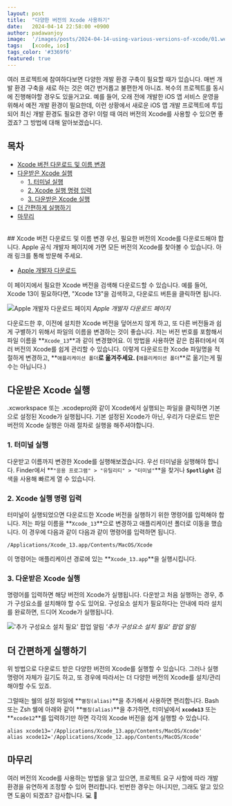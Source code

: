 ```yaml
---
layout: post
title:  "다양한 버전의 Xcode 사용하기"
date:   2024-04-14 22:58:00 +0900
author: padawanjoy
image:  '/images/posts/2024-04-14-using-various-versions-of-xcode/01.webp'
tags:   [xcode, ios]
tags_color: '#3369f6'
featured: true
---
```

여러 프로젝트에 참여하다보면 다양한 개발 환경 구축이 필요할 때가 있습니다. 매번 개발 환경 구축을 새로 하는 것은 여간 번거롭고 불편한게 아니죠. 복수의 프로젝트를 동시에 진행해야할 경우도 있을거고요. 예를 들어, 오래 전에 개발한 iOS 앱 서비스 운영을 위해서 예전 개발 환경이 필요한데, 이런 상황에서 새로운 iOS 앱 개발 프로젝트에 투입되어 최신 개발 환경도 필요한 경우! 이럴 때 여러 버전의 Xcode를 사용할 수 있으면 좋겠죠? 그 방법에 대해 알아보겠습니다. 

## 목차
- [Xcode 버전 다운로드 및 이름 변경](#xcode-버전-다운로드-및-이름-변경)
- [다운받은 Xcode 실행](#3-다운받은-xcode-실행)
  - [1. 터미널 실행](#1-터미널-실행)
  - [2. Xcode 실행 명령 입력](#2-xcode-실행-명령-입력)
  - [3. 다운받은 Xcode 실행](#3-다운받은-xcode-실행)
- [더 간편하게 실행하기](#더-간편하게-실행하기)
- [마무리](#마무리)

<br>
## Xcode 버전 다운로드 및 이름 변경
우선, 필요한 버전의 Xcode를 다운로드해야 합니다. Apple 공식 개발자 페이지에 가면 모든 버전의 Xcode를 찾아볼 수 있습니다. 아래 링크를 통해 방문해 주세요.

- [Apple 개발자 다운로드](https://developer.apple.com/download/all/?q=xcode)

이 페이지에서 필요한 Xcode 버전을 검색해 다운로드할 수 있습니다. 예를 들어, Xcode 13이 필요하다면, "Xcode 13"을 검색하고, 다운로드 버튼을 클릭하면 됩니다.

![Apple 개발자 다운로드 페이지]({{site.baseurl}}/images/posts/2024-04-14-using-various-versions-of-xcode/02.webp)
*Apple 개발자 다운로드 페이지*

다운로드한 후, 이전에 설치한 Xcode 버전을 덮어쓰지 않게 하고, 또 다른 버전들과 쉽게 구별하기 위해서 파일의 이름을 변경하는 것이 좋습니다. 저는 버전 번호를 포함해서 파일 이름을 **`Xcode_13`**과 같이 변경했어요. 이 방법을 사용하면 같은 컴퓨터에서 여러 버전의 Xcode를 쉽게 관리할 수 있습니다. 이렇게 다운로드한 Xcode 파일명을 적절하게 변경하고, **`애플리케이션 폴더`**로 옮겨주세요. (**`애플리케이션 폴더`**로 옮기는게 필수는 아닙니다.)

## 다운받은 Xcode 실행
.xcworkspace 또는 .xcodeproj와 같이 Xcode에서 실행되는 파일을 클릭하면 기본으로 설정된 Xcode가 실행됩니다. 기본 설정된 Xcode가 아닌, 우리가 다운로드 받은 버전의 Xcode 실행은 아래 절차로 실행을 해주셔야합니다. 

### 1. 터미널 실행
다운받고 이름까지 변경한 Xcode를 실행해보겠습니다. 우선 터미널을 실행해야 합니다. Finder에서 **`"응용 프로그램" > "유틸리티" > "터미널"`**을 찾거나 **`Spotlight`** 검색을 사용해 빠르게 열 수 있습니다.

### 2. Xcode 실행 명령 입력
터미널이 실행되었으면 다운로드한 Xcode 버전을 실행하기 위한 명령어를 입력해야 합니다. 저는 파일 이름을 **`Xcode_13`**으로 변경하고 애플리케이션 폴더로 이동을 했습니다. 이 경우에 다음과 같이 다음과 같이 명령어를 입력하면 됩니다. 

```shell
/Applications/Xcode_13.app/Contents/MacOS/Xcode
```

이 명령어는 애플리케이션 경로에 있는 **`Xcode_13.app`**을 실행시킵니다.

### 3. 다운받은 Xcode 실행
명령어를 입력하면 해당 버전의 Xcode가 실행됩니다. 다운받고 처음 실행하는 경우, 추가 구성요소를 설치해야 할 수도 있어요. 구성요소 설치가 필요하다는 안내에 따라 설치를 완료하면, 드디어 Xcode가 실행됩니다.

!['추가 구성요소 설치 필요' 팝업 알림]({{site.baseurl}}/images/posts/2024-04-14-using-various-versions-of-xcode/03.webp)
*'추가 구성요소 설치 필요' 팝업 알림*

## 더 간편하게 실행하기
위 방법으로 다운로드 받은 다양한 버전의 Xcode를 실행할 수 있습니다. 그러나 실행 명령어 자체가 길기도 하고, 또 경우에 따라서는 더 다양한 버전의 Xcode를 설치/관리해야할 수도 있죠. 

그럴때는 쉘의 설정 파일에 **`별칭(alias)`**을 추가해서 사용하면 편리합니다. Bash 또는 Zsh 쉘에 아래와 같이 **`별칭(alias)`**을 추가하면, 터미널에서 **`xcode13`** 또는 **`xcode12`**를 입력하기만 하면 각각의 Xcode 버전을 쉽게 실행할 수 있습니다.

```shell
alias xcode13='/Applications/Xcode_13.app/Contents/MacOS/Xcode'
alias xcode12='/Applications/Xcode_12.app/Contents/MacOS/Xcode'
```

## 마무리
여러 버전의 Xcode를 사용하는 방법을 알고 있으면, 프로젝트 요구 사항에 따라 개발 환경을 유연하게 조정할 수 있어 편리합니다. 빈번한 경우는 아니지만, 그래도 알고 있으면 도움이 되겠죠? 감사합니다. 💻 🖖
